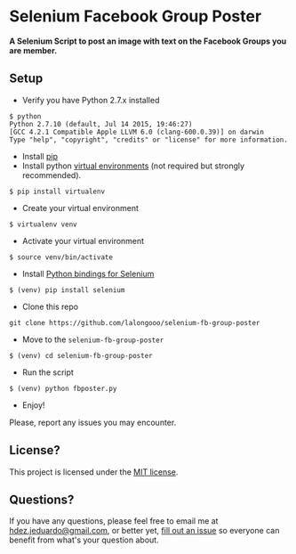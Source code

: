 Selenium Facebook Group Poster
===================
**A Selenium Script to post an image with text on the Facebook Groups you are member.**

Setup
----------

 - Verify you have Python 2.7.x installed
``` shell
$ python
Python 2.7.10 (default, Jul 14 2015, 19:46:27)
[GCC 4.2.1 Compatible Apple LLVM 6.0 (clang-600.0.39)] on darwin
Type "help", "copyright", "credits" or "license" for more information.
```
 - Install [pip](https://pip.pypa.io/en/stable/installing/)
 - Install python [virtual environments](http://docs.python-guide.org/en/latest/dev/virtualenvs/) (not required but strongly    recommended).
``` shell
$ pip install virtualenv
```
 - Create your virtual environment
``` shell
$ virtualenv venv
```
 - Activate your virtual environment
``` shell
$ source venv/bin/activate
```
 - Install [Python bindings for Selenium](https://pypi.python.org/pypi/selenium)
``` shell
$ (venv) pip install selenium
```
 - Clone this repo
``` shell
git clone https://github.com/lalongooo/selenium-fb-group-poster
```
 - Move to the `selenium-fb-group-poster`

``` shell
$ (venv) cd selenium-fb-group-poster
```
 - Run the script
``` shell
$ (venv) python fbposter.py
```
 - Enjoy!

Please, report any issues you may encounter.
 
License?
----------

This project is licensed under the [MIT license](LICENSE).

Questions?
----------

If you have any questions, please feel free to email me at hdez.jeduardo@gmail.com, or better yet, [fill out an issue](https://github.com/lalongooo/selenium-fb-group-poster/issues/new) so everyone can benefit from what's your question about.
